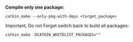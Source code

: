 
**Compile only one package:**
```
catkin_make --only-pkg-with-deps <target_package>
```
Important, Do not Forget switch back to build all packages:
```
catkin_make -DCATKIN_WHITELIST_PACKAGES=""
```


